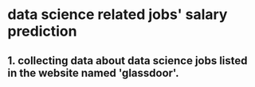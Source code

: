 # data science related jobs' salary prediction
## 1. collecting data about data science jobs listed in the website named 'glassdoor'.

 
